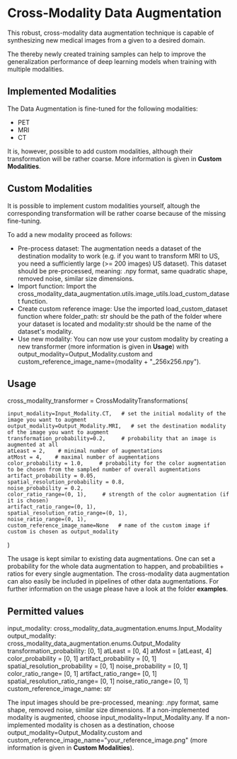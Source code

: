 
# Cross-Modality Data Augmentation

This robust, cross-modality data augmentation technique is capable of synthesizing new medical images from a given to a desired domain. 

The thereby newly created training samples can help to improve the generalization performance of deep learning models when training with multiple modalities. 




## Implemented Modalities

The Data Augmentation is fine-tuned for the following modalities:
- PET
- MRI
- CT

It is, however, possible to add custom modalities, although their transformation will be rather coarse. More information is given in __Custom Modalities__.
## Custom Modalities

It is possible to implement custom modalities yourself, altough the corresponding transformation will be rather coarse because of the missing fine-tuning.

To add a new modality proceed as follows:
- Pre-process dataset: The augmentation needs a dataset of the destination modality to work (e.g. if you want to transform MRI to US, you need a sufficiently large (>= 200 images) US dataset). This dataset should be pre-processed, meaning: .npy format, same quadratic shape, removed noise, similar size dimensions.
- Import function: Import the cross_modality_data_augmentation.utils.image_utils.load_custom_dataset function.
- Create custom reference image: Use the imported load_custom_dataset function where folder_path: str should be the path of the folder where your dataset is located and modality:str should be the name of the dataset's modality.
- Use new modality: You can now use your custom modality by creating a new transformer (more information is given in __Usage__) with output_modality=Output_Modality.custom and custom_reference_image_name=(modality + "_256x256.npy").
## Usage

cross_modality_transformer = CrossModalityTransformations(

    input_modality=Input_Modality.CT,   # set the initial modality of the image you want to augment
    output_modality=Output_Modality.MRI,   # set the destination modality of the image you want to augment
    transformation_probability=0.2,     # probability that an image is augmented at all
    atLeast = 2,    # minimal number of augmentations
    atMost = 4,    # maximal number of augmentations
    color_probability = 1.0,     # probability for the color augmentation to be chosen from the sampled number of overall augmentations
    artifact_probability = 0.05, 
    spatial_resolution_probability = 0.8, 
    noise_probability = 0.2,
    color_ratio_range=(0, 1),     # strength of the color augmentation (if it is chosen)
    artifact_ratio_range=(0, 1), 
    spatial_resolution_ratio_range=(0, 1), 
    noise_ratio_range=(0, 1), 
    custom_reference_image_name=None   # name of the custom image if custom is chosen as output_modality
)

The usage is kept similar to existing data augmentations. One can set a probability for the whole data augmentation to happen, and probabilities + ratios for every single augmentation. The cross-modality data augmentation can also easily be included in pipelines of other data augmentations. For further information on the usage please have a look at the folder __examples__.
## Permitted values

input_modality: cross_modality_data_augmentation.enums.Input_Modality
output_modality: cross_modality_data_augmentation.enums.Output_Modality
transformation_probability: [0, 1]
atLeast = [0, 4]
atMost = [atLeast, 4]
color_probability = [0, 1]
artifact_probability = [0, 1]
spatial_resolution_probability = [0, 1]
noise_probability = [0, 1]
color_ratio_range= [0, 1]
artifact_ratio_range= [0, 1]
spatial_resolution_ratio_range= [0, 1]
noise_ratio_range= [0, 1]
custom_reference_image_name: str

The input images should be pre-processed, meaning: .npy format, same shape, removed noise, similar size dimensions.
If a non-implemented modality is augmented, choose input_modality=Input_Modality.any. 
If a non-implemented modality is chosen as a destination, choose output_modality=Output_Modality.custom and custom_reference_image_name="your_reference_image.png" (more information is given in __Custom Modalities__).
